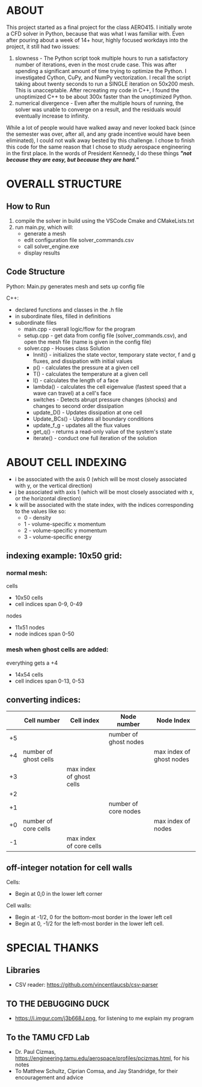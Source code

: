 # ABOUT
This project started as a final project for the class AERO415. I initially wrote a CFD solver in Python, because that was what I was familiar with. Even after pouring about a week of 14+ hour, highly focused workdays into the project, it still had two issues:
 1) slowness - The Python script took multiple hours to run a satisfactory number of iterations, even in the most crude case. This was after spending a significant amount of time trying to optimize the Python. I investigated Cython, CuPy, and NumPy vectorization. I recall the script taking about twenty seconds to run a SINGLE iteration on 50x200 mesh. This is unacceptable. After recreating my code in C++, I found the unoptimized C++ to be about 300x faster than the unoptimized Python.
 2) numerical divergence - Even after the multiple hours of running, the solver was unable to converge on a result, and the residuals would eventually increase to infinity.

While a lot of people would have walked away and never looked back (since the semester was over, after all, and any grade incentive would have been eliminated), I could not walk away bested by this challenge. I chose to finish this code for the same reason that I chose to study aerospace engineering in the first place. In the words of President Kennedy, I do these things ***"not because they are easy, but because they are hard."***

# OVERALL STRUCTURE
## How to Run
1) compile the solver in build using the VSCode Cmake and CMakeLists.txt
2) run main.py, which will:
    - generate a mesh 
    - edit configuration file solver_commands.csv
    - call solver_engine.exe
    - display results


## Code Structure
Python: Main.py generates mesh and sets up config file

C++:
 - declared functions and classes in the .h file
 - in subordinate files, filled in definitions
 - subordinate files
    - main.cpp - overall logic/flow for the program
    - setup.cpp - get data from config file (solver_commands.csv), and open the mesh file (name is given in the config file)
    - solver.cpp - Houses class Solution
        - Innit() - initializes the state vector, temporary state vector, f and g fluxes, and dissipation with initial values
        - p() - calculates the pressure at a given cell
        - T() - calculates the temperature at a given cell
        - l() - calculates the length of a face
        - lambda() - calculates the cell eigenvalue (fastest speed that a wave can travel) at a cell's face
        - switches - Detects abrupt pressure changes (shocks) and changes to second order dissipation
        - update_D() - Updates dissipation at one cell 
        - Update_BCs() - Updates all boundary conditions
        - update_f_g - updates all the flux values
        - get_q() - returns a read-only value of the system's state
        - iterate() - conduct one full iteration of the solution


# ABOUT CELL INDEXING
 - i be associated with the axis 0 (which will be most closely associated with y, or the vertical direction)
 - j be associated with axis 1 (which will be most closely associated with x, or the horizontal direction)
 - k will be associated with the state index, with the indices corresponding to the values like so:
    - 0 - density
    - 1 - volume-specific x momentum
    - 2 - volume-specific y momentum
    - 3 - volume-specific energy
## indexing example: 10x50 grid:
### normal mesh:
cells
 - 10x50 cells
 - cell indices span 0-9, 0-49

nodes
 - 11x51 nodes
 - node indices span 0-50

### mesh when ghost cells are added:
everything gets a +4
 - 14x54 cells
 - cell indices span 0-13, 0-53


## converting indices:


|     | Cell number           | Cell index               | Node number           | Node Index         |
| --- | --------------------- | ------------------------ | --------------------- | ------------------ |
| +5  |                       |                          | number of ghost nodes |                    |
| +4  | number of ghost cells |                          |                       | max index of ghost nodes |
| +3  |                       | max index of ghost cells |                       |                    |
| +2  |                       |                          |                       |                    |
| +1  |                       |                          | number of core nodes  |                    |
| +0  | number of core cells  |                          |                       | max index of nodes |
| -1  |                       | max index of core cells  |                       |                    |


## off-integer notation for cell walls
Cells:
 - Begin at 0,0 in the lower left corner
 
Cell walls:
 - Begin at -1/2, 0 for the bottom-most border in the lower left cell
 - Begin at 0, -1/2 for the left-most border in the lower left cell.
 

 # SPECIAL THANKS 

## Libraries
 - CSV reader: https://github.com/vincentlaucsb/csv-parser

 ## TO THE DEBUGGING DUCK
 - https://i.imgur.com/j3b668J.png, for listening to me explain my program


## To the TAMU CFD Lab
 - Dr. Paul Cizmas, https://engineering.tamu.edu/aerospace/profiles/pcizmas.html, for his notes
 - To Matthew Schultz, Ciprian Comsa, and Jay Standridge, for their encouragement and advice


